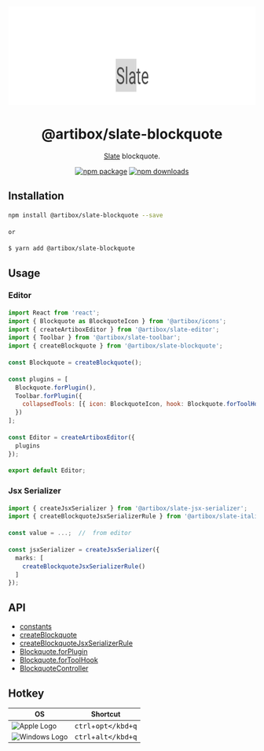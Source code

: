<div align="center">
  <img
    src="https://raw.githubusercontent.com/ianstormtaylor/slate/master/docs/images/banner.png"
    height="200"
  />
</div>

<h1 align="center">@artibox/slate-blockquote</h1>

<div align="center">

[Slate](https://github.com/ianstormtaylor/slate) blockquote.

[![npm package](https://img.shields.io/npm/v/@artibox/slate-blockquote.svg?maxAge=60)](https://www.npmjs.com/package/@artibox/slate-blockquote)
[![npm downloads](https://img.shields.io/npm/dt/@artibox/slate-blockquote.svg?maxAge=60)](https://www.npmjs.com/package/@artibox/slate-blockquote)

</div>

## Installation

```bash
npm install @artibox/slate-blockquote --save

or

$ yarn add @artibox/slate-blockquote
```

## Usage

### Editor

```js
import React from 'react';
import { Blockquote as BlockquoteIcon } from '@artibox/icons';
import { createArtiboxEditor } from '@artibox/slate-editor';
import { Toolbar } from '@artibox/slate-toolbar';
import { createBlockquote } from '@artibox/slate-blockquote';

const Blockquote = createBlockquote();

const plugins = [
  Blockquote.forPlugin(),
  Toolbar.forPlugin({
    collapsedTools: [{ icon: BlockquoteIcon, hook: Blockquote.forToolHook() }]
  })
];

const Editor = createArtiboxEditor({
  plugins
});

export default Editor;
```

### Jsx Serializer

```ts
import { createJsxSerializer } from '@artibox/slate-jsx-serializer';
import { createBlockquoteJsxSerializerRule } from '@artibox/slate-italic';

const value = ...;  //  from editor

const jsxSerializer = createJsxSerializer({
  marks: [
    createBlockquoteJsxSerializerRule()
  ]
});
```

## API

- [constants](./src/constants.ts)
- [createBlockquote](./src/blockquote.ts#L33)
- [createBlockquoteJsxSerializerRule](./src/jsx-serializer.ts)
- [Blockquote.forPlugin](./src/blockquote.ts#L39)
- [Blockquote.forToolHook](./src/blockquote.ts#L46)
- [BlockquoteController](./src/controller.ts#L4)

## Hotkey

| OS                       | Shortcut                                   |
| ------------------------ | ------------------------------------------ |
| ![Apple Logo][apple]     | <kbd>ctrl</kbd>+<kbd>opt</kbd+<kbd>q</kbd> |
| ![Windows Logo][windows] | <kbd>ctrl</kbd>+<kbd>alt</kbd+<kbd>q</kbd> |

[apple]: https://cdn2.iconfinder.com/data/icons/designer-skills/128/apple-ios-system-platform-os-mac-linux-48.png
[windows]: https://cdn2.iconfinder.com/data/icons/designer-skills/128/windows-48.png
